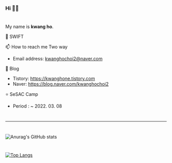 ### Hi 👋😃
#
 My name is **kwang ho**.

🌱 SWIFT 

📫 How to reach me Two way
+ Email address: <kwanghochoi2@naver.com>

🐡 Blog
+ Tistory: https://kwanghone.tistory.com
+ Naver: https://blog.naver.com/kwanghochoi2

⭐ SeSAC Camp
+ Period : ~ 2022. 03. 08

#
***
#
![Anurag's GitHub stats](https://github-readme-stats.vercel.app/api?username=Lautner-kwangho&show_icons=true&theme=great-gatsby&align=center)
#
[![Top Langs](https://github-readme-stats.vercel.app/api/top-langs/?username=Lautner-kwangho&layout=compact)](https://github.com/Lautner-kwangho/github-readme-stats)
#
<!--
**Lautner-kwangho/Lautner-kwangho** is a ✨ _special_ ✨ repository because its `README.md` (this file) appears on your GitHub profile.

Here are some ideas to get you started:

- 🔭 I’m currently working on ...
- 🌱 I’m currently learning ...
- 👯 I’m looking to collaborate on ...
- 🤔 I’m looking for help with ...
- 💬 Ask me about ...
- 📫 How to reach me: ...
- 😄 Pronouns: ...
- ⚡ Fun fact: ...
-->
